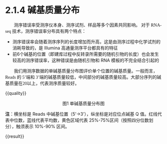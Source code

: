 # 2.1.4 碱基质量分布

<font face="微软雅黑" >&emsp;&emsp;测序错误率受测序仪本身、测序试剂、样品等多个因素共同影响。 对于 RNA-seq 技术，测序错误率分布具有两个特点：</font><br />


- 测序错误率会随着测序序列的长度增加而升高，这是由测序过程中化学试剂的消耗导致的，是 Illumina 高通量测序平台都具有的特征
- 前6个碱基的位置（即建库过程中反转录所需要的随机引物的长度）也会发生较高的测序错误率，这种错误是由随机引物和 RNA 模板的不完全结合引起的

<font face="微软雅黑" >&emsp;&emsp;我们用测序数据的单碱基质量分布图评价单个位置的碱基质量。一般而言，Reads 的 5’端和 3’端的碱基质量较低，中间部分的碱基质量较高。大部分序列的碱基质量在20以上，代表测序质量较好。</font><br />


{{quality}}
<center>图1 单碱基质量分布图</center>

**注**：横坐标是 Reads 中碱基位置（5’->3’），纵坐标是对应位点碱基 Q 值。红线代表中位数，蓝线代表平均数，黄色区域代表 25%-75%区间（按照四分位数划分），触须表示 10%-90% 区间。



{{result}}